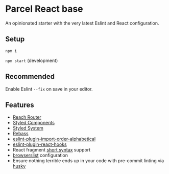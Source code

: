 # Parcel React base

An opinionated starter with the very latest Eslint and React configuration.

## Setup

`npm i`

`npm start` (development)

## Recommended

Enable Eslint `--fix` on save in your editor.

## Features

* [Reach Router](https://reach.tech/router)
* [Styled Components](https://www.styled-components.com/)
* [Styled System](https://jxnblk.com/styled-system/)
* [Rebass](https://rebassjs.org/)
* [eslint-plugin-import-order-alphabetical](https://github.com/janpaul123/eslint-plugin-import-order-alphabetical)
* [eslint-plugin-react-hooks](https://www.npmjs.com/package/eslint-plugin-react-hooks)
* React fragment [short syntax](https://reactjs.org/docs/fragments.html#short-syntax) support
* [browserslist](https://github.com/browserslist/browserslist) configuration
* Ensure nothing terrible ends up in your code with pre-commit linting via [husky](https://github.com/typicode/husky)
